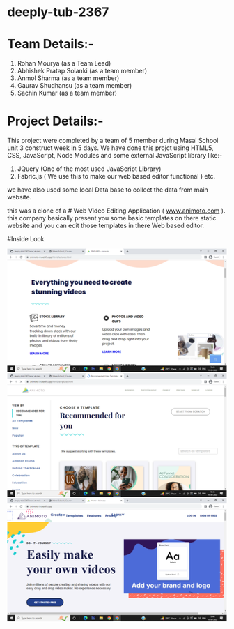 # deeply-tub-2367


# Team Details:-
1. Rohan Mourya (as a Team Lead)
2. Abhishek Pratap Solanki (as a team member)
3. Anmol Sharma (as a team member)
4. Gaurav Shudhansu (as a team member)
5. Sachin Kumar (as a team member)


# Project Details:-
This project were completed by a team of 5 member during Masai School unit 3 construct week in 5 days.
We have done this projct using HTML5, CSS, JavaScript, Node Modules and some external JavaScript library like:-
1. JQuery (One of the most used JavaScript Library)
2. Fabric.js ( We use this to make our web based editor functional ) etc.

we have also used some local Data base to collect the data from main website.

this was a clone of a # Web Video Editing Application ( www.animoto.com ). this company basically present you some basic templates
on there static website and you can edit those templates in there Web based editor.


#Inside Look

![Pic](asset/Pic1.png)
![Pic](asset/Pic2.png)
![Pic](asset/Pic3.png)
